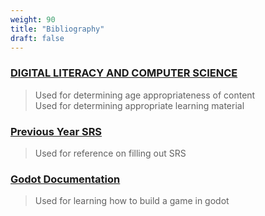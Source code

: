 ```yaml
---
weight: 90
title: "Bibliography"
draft: false
---
```


### [DIGITAL LITERACY AND COMPUTER SCIENCE](https://www.doe.mass.edu/frameworks/dlcs.pdf)
 > Used for determining age appropriateness of content  
 > Used for determining appropriate learning material  

### [Previous Year SRS](https://ansoncheang50.github.io/BlackBoardBookmarkingBar-B-Cubed-Bar-/website%20skeleton/pdf/SRS_Revision.pdf)
 > Used for reference on filling out SRS  

### [Godot Documentation](https://docs.godotengine.org/en/stable/index.html)
 > Used for learning how to build a game in godot

